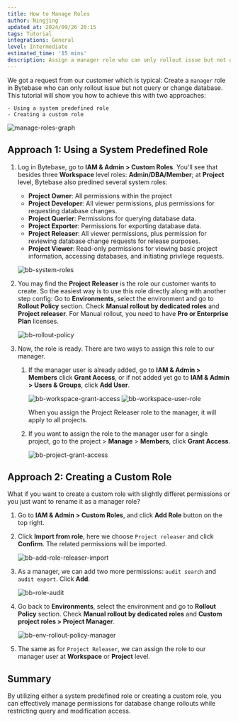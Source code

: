 ```yaml
---
title: How to Manage Roles
author: Ningjing
updated_at: 2024/09/26 20:15
tags: Tutorial
integrations: General
level: Intermediate
estimated_time: '15 mins'
description: Assign a manager role who can only rollout issue but not query or change database.
---
```


We got a request from our customer which is typical: Create a `manager` role in Bytebase who can only rollout issue but not query or change database. This tutorial  will show you how to achieve this with two approaches:

    - Using a system predefined role
    - Creating a custom role

![manage-roles-graph](/content/docs/tutorials/how-to-manage-roles/manage-roles-graph.webp)

## Approach 1: Using a System Predefined Role

1. Log in Bytebase, go to **IAM & Admin > Custom Roles**. You'll see that besides three **Workspace** level roles: **Admin/DBA/Member**; at **Project** level, Bytebase also predined several system roles:

    - **Project Owner**: All permissions within the project
    - **Project Developer**: All viewer permissions, plus permissions for requesting database changes.
    - **Project Querier**: Permissions for querying database data.
    - **Project Exporter**: Permissions for exporting database data.
    - **Project Releaser**: All viewer permissions, plus permission for reviewing database change requests for release purposes.
    - **Project Viewer**: Read-only permissions for viewing basic project information, accessing databases, and initiating privilege requests.

    ![bb-system-roles](/content/docs/tutorials/how-to-manage-roles/bb-system-roles.webp)

1. You may find the **Project Releaser** is the role our customer wants to create. So the easiest way is to use this role directly along with another step config: Go to **Environments**, select the environment and go to **Rollout Policy** section. Check **Manual rollout by dedicated roles** and **Project releaser**. For Manual rollout, you need to have **Pro or Enterprise Plan** licenses.

    ![bb-rollout-policy](/content/docs/tutorials/how-to-manage-roles/bb-rollout-policy.webp)

1. Now, the role is ready. There are two ways to assign this role to our manager.

    1. If the manager user is already added, go to **IAM & Admin > Members** click **Grant Access**, or if not added yet go to **IAM & Admin > Users & Groups**, click **Add User**.
    
        ![bb-workspace-grant-access](/content/docs/tutorials/how-to-manage-roles/bb-workspace-grant-access.webp)
        ![bb-workspace-user-role](/content/docs/tutorials/how-to-manage-roles/bb-workspace-user-role.webp)

        When you assign the Project Releaser role to the manager, it will apply to all projects.

    1. If you want to assign the role to the manager user for a single project, go to the project > **Manage** > **Members**, click **Grant Access**.

        ![bb-project-grant-access](/content/docs/tutorials/how-to-manage-roles/bb-project-grant-access.webp)

## Approach 2: Creating a Custom Role

What if you want to create a custom role with slightly differet permissions or you just want to rename it as a manager role?

1. Go to **IAM & Admin > Custom Roles**, and click **Add Role** button on the top right.

1. Click **Import from role**, here we choose `Project releaser` and click **Confirm**. The related permissions will be imported.

    ![bb-add-role-releaser-import](/content/docs/tutorials/how-to-manage-roles/bb-add-role-releaser-import.webp)

1. As a manager, we can add two more permissions: `audit search` and `audit export`. Click **Add**.

    ![bb-role-audit](/content/docs/tutorials/how-to-manage-roles/bb-role-audit.webp)

1. Go back to **Environments**, select the environment and go to **Rollout Policy** section. Check **Manual rollout by dedicated roles** and **Custom project roles > Project Manager**.

    ![bb-env-rollout-policy-manager](/content/docs/tutorials/how-to-manage-roles/bb-env-rollout-policy-manager.webp)

1. The same as for `Project Releaser`, we can assign the role to our manager user at **Workspace** or **Project** level.

## Summary

By utilizing either a system predefined role or creating a custom role, you can effectively manage permissions for database change rollouts while restricting query and modification access.
